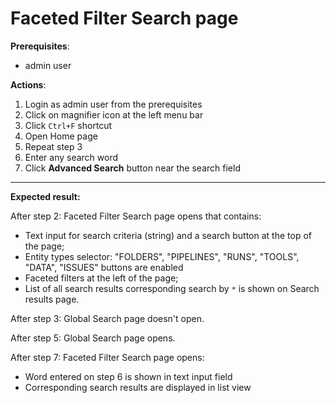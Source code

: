 # Faceted Filter Search page

**Prerequisites**:

- admin user

**Actions**:

1. Login as admin user from the prerequisites
2. Click on magnifier icon at the left menu bar
3. Click `Ctrl+F` shortcut
4. Open Home page
5. Repeat step 3
6. Enter any search word
7. Click **Advanced Search** button near the search field

***
**Expected result:**

After step 2: Faceted Filter Search page opens that contains:
- Text input for search criteria (string) and a search button at the top of the page;
- Entity types selector: "FOLDERS", "PIPELINES", "RUNS", "TOOLS", "DATA", "ISSUES" buttons are enabled
- Faceted filters at the left of the page;
- List of all search results corresponding search by `*` is shown on Search results page.

After step 3: Global Search page doesn't open.

After step 5: Global Search page opens.

After step 7: Faceted Filter Search page opens:
- Word entered on step 6 is shown in text input field
- Corresponding search results are displayed in list view